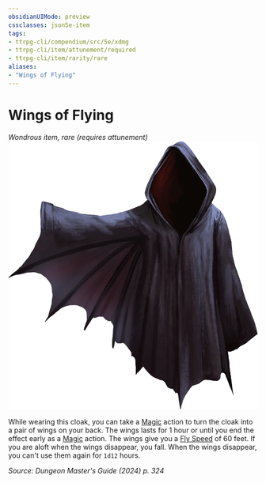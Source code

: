 ```yaml
---
obsidianUIMode: preview
cssclasses: json5e-item
tags:
- ttrpg-cli/compendium/src/5e/xdmg
- ttrpg-cli/item/attunement/required
- ttrpg-cli/item/rarity/rare
aliases: 
- "Wings of Flying"
---
```

# Wings of Flying
*Wondrous item, rare (requires attunement)*  
![](3-Mechanics/CLI/items/img/wings-of-flying.webp#right)


While wearing this cloak, you can take a [Magic](3-Mechanics/CLI/rules/actions.md#Magic) action to turn the cloak into a pair of wings on your back. The wings lasts for 1 hour or until you end the effect early as a [Magic](3-Mechanics/CLI/rules/actions.md#Magic) action. The wings give you a [Fly Speed](3-Mechanics/CLI/rules/variant-rules/fly-speed-xphb.md) of 60 feet. If you are aloft when the wings disappear, you fall. When the wings disappear, you can't use them again for `1d12` hours.

*Source: Dungeon Master's Guide (2024) p. 324*